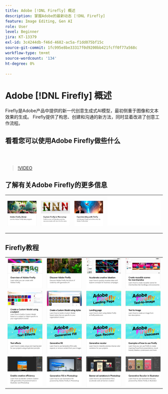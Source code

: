 ```yaml
---
title: Adobe [!DNL Firefly] 概述
description: 掌握Adobe的最新动态 [!DNL Firefly]
feature: Image Editing, Gen AI
role: User
level: Beginner
jira: KT-13379
exl-id: 3c4244db-f46d-4682-ac5a-f1dd075bf15c
source-git-commit: 1fc995e8be33317f0d9200bb421fcff0f77a568c
workflow-type: tm+mt
source-wordcount: '134'
ht-degree: 0%

---
```


# Adobe [!DNL Firefly] 概述

Firefly是Adobe产品中提供的新一代创意生成式AI模型，最初侧重于图像和文本效果的生成。 Firefly提供了构思、创建和沟通的新方法，同时显着改进了创意工作流程。

## 看看您可以使用Adobe Firefly做些什么

<br> 

>[!VIDEO](https://video.tv.adobe.com/v/3416970t1?quality=12&learn=on&hidetitle=true)

## 了解有关Adobe Firefly的更多信息

<table style="table-layout:fixed">
<tr>
   <td>
      <a href="https://firefly.adobe.com/" target="_blank">
         <img alt="Adobe Firefly(Beta)" src="assets/firefly-beta.png" />
      </a>
  </td>
  <td>
      <a href="https://www.adobe.com/sensei/generative-ai/firefly.html" target="_blank">
         <img alt="在Photoshop中探索Firefly" src="assets/firefly-photoshop.png" />
      </a>
  </td>
  <td>
      <a href="webinar-experimenting.md">
         <img alt="尝试Adobe Firefly" src="assets/webinar-experimenting.png" />
      </a>
  </td>
  <td>
    <img alt="间隔物" src="../assets/Whitespacer.png" />
    <div>
    <br>
  </td>
</tr>
</table>

## Firefly教程

<table style="table-layout:fixed">
<tr>
   <td>
      <a href="overview-of-firefly.md">
         <img alt="Adobe Firefly概述" src="assets/firefly-overview.png" />
      </a>
   </td>
   <td>
      <a href="discover.md">
         <img alt="发现Adobe Firefly" src="assets/discover.png" />
      </a>
   </td>
   <td>
      <a href="accelerate-ideas.md">
         <img alt="加速创意构想" src="assets/accelerate-creative-ideation.png" />
      </a>
   </td>
   <td>
      <a href="reusable-scenes.md">
         <img alt="为商品创建可重现的场景" src="assets/reusable-scenes.png" />
      </a>
   </td>
</tr>
<tr>
  <td>
      <a href="custom-model-subject.md">
         <img alt="使用主体创建自定义模型" src="assets/custom-model-subject.png" />
      </a>
   </td>
   <td>
      <a href="custom-model-style.md">
         <img alt="使用样式创建自定义模型" src="assets/custom-model-styles.png" />
      </a>
   </td>
   <td>
      <a href="landing-page.md">
         <img alt="登陆页面" src="assets/landing-page.png" />
      </a>
   </td>
    <td>
      <a href="text-to-image.md">
         <img alt="文字生成图片" src="assets/text-to-image.png" />
      </a>
   </td>
</tr>
<tr>
 <td>
      <a href="text-effects.md">
         <img alt="文本效果" src="assets/text-effects.png" />
      </a>
   </td>
   <td>
      <a href="gen-fill.md">
         <img alt="生成式填充" src="assets/generative-fill.png" />
      </a>
   </td>
   <td>
      <a href="gen-recolor.md">
         <img alt="生成式重新着色" src="assets/generative-recolor.png" />
      </a>
   </td>
   <td>
      <a href="examples.md">
         <img alt="如何使用Firefly的示例" src="assets/examples.png" />
      </a>
   </td>
</tr>
<tr>
  <td>
      <a href="enable-creative-efficiency.md">
         <img alt="提高创意效率" src="assets/enable-creative-efficiency.png" />
      </a>
   </td>
  <td>
      <a href="generative-fill.md">
         <img alt="Photoshop中的生成式填充" src="assets/generative-fill-ps.png" />
      </a>
   </td>
  <td>
      <a href="web-banner-ad.md">
         <img alt="Photoshop中的横幅广告变体" src="assets/banner-ad-variations.png" />
      </a>
  </td>
  <td>
      <a href="generative-recolor.md">
            <img alt="Illustrator中的生成式重新着色" src="assets/firefly-recolor.png" />
      </a>
   </td>
</table>
